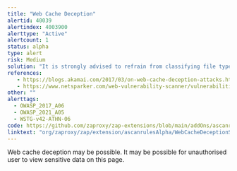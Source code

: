 ```yaml
---
title: "Web Cache Deception"
alertid: 40039
alertindex: 4003900
alerttype: "Active"
alertcount: 1
status: alpha
type: alert
risk: Medium
solution: "It is strongly advised to refrain from classifying file types, such as images or stylesheets solely by their URL and file extension. Instead you should make sure that files are cached based on their Content-Type header."
references:
   - https://blogs.akamai.com/2017/03/on-web-cache-deception-attacks.html
   - https://www.netsparker.com/web-vulnerability-scanner/vulnerabilities/web-cache-deception/
other: ""
alerttags: 
  - OWASP_2017_A06
  - OWASP_2021_A05
  - WSTG-v42-ATHN-06
code: https://github.com/zaproxy/zap-extensions/blob/main/addOns/ascanrulesAlpha/src/main/java/org/zaproxy/zap/extension/ascanrulesAlpha/WebCacheDeceptionScanRule.java
linktext: "org/zaproxy/zap/extension/ascanrulesAlpha/WebCacheDeceptionScanRule.java"
---
```

Web cache deception may be possible. It may be possible for unauthorised user to view sensitive data on this page.
